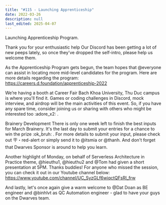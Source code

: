 ```yaml
---
title: "#115 - Launching Apprenticeship"
date: 2022-03-26
description: null
last_edited: 2025-04-07
---
```


Launching Apprenticeship Program.

Thank you for your enthusiastic help Our Discord has been getting a lot of new peeps lately, so once they've dropped the self-intro, please help us welcome them.

As the Apprenticeship Program gets begun, the team hopes that @everyone can assist in locating more mid-level candidates for the program. Here are more details regarding the program: <https://careers.d.foundation/apprenticeship-2022>

We’re having a booth at Career Fair
Bach Khoa University, Thu Duc campus is where you'll find it. Games or coding challenges in Discord, mock interview, and airdrop will be the main activities of this event. So, if you have any spare time, consider joining us or sharing with others who might be interested too :adore_x2: .

Brainery Development
There is only one week left to finish the best inputs for March Brainery. It's the last day to submit your entries for a chance to win the prize :ok_bruh: . For more details to submit your input, please check out 🪧・red-alert or simply send it to @itsmia or @thanh. And don't forget that Dwarves Sponsor is around to help you learn.

Another highlight of Monday, on behalf of Serverless Architecture in Practice theme, @hieuthu1, @hieuthu2 and @Tom had given a short presentation at 5PM. Thanks buddies!
For anyone who missed the session, you can check it out in our Youtube channel below:
<https://www.youtube.com/channel/UC_SyzGLf6wiqctQFsRI_frw>

And lastly, let's once again give a warm welcome to @Dat Doan as BE engineer and @binhlvt as QC Automation engineer - glad to have your guys on the Dwarves team.
